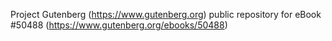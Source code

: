 Project Gutenberg (https://www.gutenberg.org) public repository for eBook #50488 (https://www.gutenberg.org/ebooks/50488)
